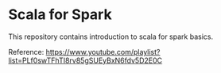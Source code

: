 # Scala for Spark

This repository contains introduction to scala for spark basics.

Reference: https://www.youtube.com/playlist?list=PLf0swTFhTI8rv85gSUEyBxN6fdv5D2E0C

